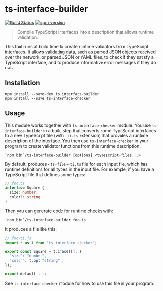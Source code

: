 # ts-interface-builder

[![Build Status](https://travis-ci.org/gristlabs/ts-interface-builder.svg?branch=master)](https://travis-ci.org/gristlabs/ts-interface-builder)
[![npm version](https://badge.fury.io/js/ts-interface-builder.svg)](https://badge.fury.io/js/ts-interface-builder)

> Compile TypeScript interfaces into a description that allows runtime validation.

This tool runs at build time to create runtime validators from TypeScript
interfaces. It allows validating data, such as parsed JSON objects received
over the network, or parsed JSON or YAML files, to check if they satisfy a
TypeScript interface, and to produce informative error messages if they do not.

## Installation

```
npm install --save-dev ts-interface-builder
npm install --save ts-interface-checker
```

## Usage

This module works together with `ts-interface-checker` module. You use
`ts-interface-builder` in a build step that converts some TypeScript interfaces
to a new TypeScript file (with `-ti.ts` extension) that provides a runtime
description of the interface. You then use `ts-interface-checker` in your
program to create validator functions from this runtime description.

```
`npm bin`/ts-interface-builder [options] <typescript-files...>
```

By default, produces `<ts-file>-ti.ts` file for each input file, which has
runtime definitions for all types in the input file. For example, if you have a
TypeScript file that defines some types:

```typescript
// foo.ts
interface Square {
  size: number;
  color?: string;
}
```

Then you can generate code for runtime checks with:
```bash
`npm bin`/ts-interface-builder foo.ts
```

It produces a file like this:
```typescript
// foo-ti.js
import * as t from "ts-interface-checker";

export const Square = t.iface([], {
  "size": "number",
  "color": t.opt("string"),
});

export default ...;
```

See `ts-interface-checker` module for how to use this file in your program.
